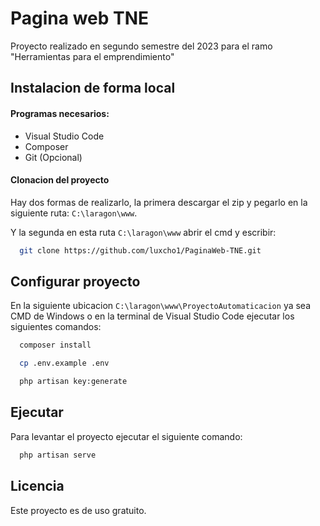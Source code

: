 # Pagina web TNE

Proyecto realizado en segundo semestre del 2023 para el ramo "Herramientas para el emprendimiento"


## Instalacion de forma local
#### Programas necesarios:

- Visual Studio Code
- Composer
- Git (Opcional)
  
#### Clonacion del proyecto

Hay dos formas de realizarlo, la primera descargar el zip y pegarlo en la siguiente ruta: `C:\laragon\www`.

Y la segunda en esta ruta `C:\laragon\www` abrir el cmd y escribir: 
```bash
  git clone https://github.com/luxcho1/PaginaWeb-TNE.git
```
## Configurar proyecto
En la siguiente ubicacion `C:\laragon\www\ProyectoAutomaticacion` ya sea CMD de Windows o en la terminal de Visual Studio Code ejecutar los siguientes comandos:
```bash
  composer install
```
```bash
  cp .env.example .env
```
```bash
  php artisan key:generate
```
## Ejecutar

Para levantar el proyecto ejecutar el siguiente comando:

```bash
  php artisan serve
```
## Licencia

Este proyecto es de uso gratuito.
